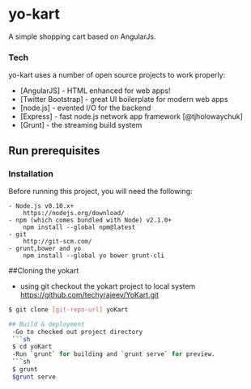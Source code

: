 # yo-kart
A simple shopping cart based on AngularJs.
### Tech

yo-kart uses a number of open source projects to work properly:

* [AngularJS] - HTML enhanced for web apps!
* [Twitter Bootstrap] - great UI boilerplate for modern web apps
* [node.js] - evented I/O for the backend
* [Express] - fast node.js network app framework [@tjholowaychuk]
* [Grunt] - the streaming build system
## Run prerequisites
### Installation
Before running this project, you will need the following:

    - Node.js v0.10.x+
        https://nodejs.org/download/
    - npm (which comes bundled with Node) v2.1.0+
        npm install --global npm@latest
    - git
        http://git-scm.com/
    - grunt,bower and yo
        npm install --global yo bower grunt-cli
##Cloning the yokart
   - using git checkout the yokart project to local system
      https://github.com/techyrajeev/YoKart.git
   ```sh
   $ git clone [git-repo-url] yoKart
   
## Build & deployment
    -Go to checked out project directory 
    ```sh
    $ cd yoKart
    -Run `grunt` for building and `grunt serve` for preview.
    ```sh
    $ grunt
    $grunt serve

